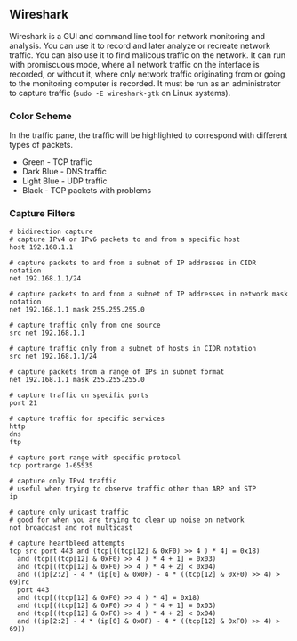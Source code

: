 ## Wireshark

Wireshark is a GUI and command line tool for network monitoring and analysis. You can use it to record and later analyze or recreate network traffic. You can also use it to find malicous traffic on the network. It can run with promiscuous mode, where all network traffic on the interface is recorded, or without it, where only network traffic originating from or going to the monitoring computer is recorded. It must be run as an administrator to capture traffic (`sudo -E wireshark-gtk` on Linux systems).


### Color Scheme

In the traffic pane, the traffic will be highlighted to correspond with different types of packets.

* Green - TCP traffic
* Dark Blue - DNS traffic
* Light Blue - UDP traffic
* Black - TCP packets with problems


### Capture Filters

```wireshark
# bidirection capture
# capture IPv4 or IPv6 packets to and from a specific host
host 192.168.1.1

# capture packets to and from a subnet of IP addresses in CIDR notation
net 192.168.1.1/24 

# capture packets to and from a subnet of IP addresses in network mask notation
net 192.168.1.1 mask 255.255.255.0

# capture traffic only from one source
src net 192.168.1.1

# capture traffic only from a subnet of hosts in CIDR notation
src net 192.168.1.1/24

# capture packets from a range of IPs in subnet format
net 192.168.1.1 mask 255.255.255.0

# capture traffic on specific ports
port 21

# capture traffic for specific services
http
dns
ftp

# capture port range with specific protocol
tcp portrange 1-65535

# capture only IPv4 traffic
# useful when trying to observe traffic other than ARP and STP
ip

# capture only unicast traffic
# good for when you are trying to clear up noise on network
not broadcast and not multicast

# capture heartbleed attempts
tcp src port 443 and (tcp[((tcp[12] & 0xF0) >> 4 ) * 4] = 0x18)
  and (tcp[((tcp[12] & 0xF0) >> 4 ) * 4 + 1] = 0x03)
  and (tcp[((tcp[12] & 0xF0) >> 4 ) * 4 + 2] < 0x04)
  and ((ip[2:2] - 4 * (ip[0] & 0x0F) - 4 * ((tcp[12] & 0xF0) >> 4) > 69)rc
  port 443
  and (tcp[((tcp[12] & 0xF0) >> 4 ) * 4] = 0x18)
  and (tcp[((tcp[12] & 0xF0) >> 4 ) * 4 + 1] = 0x03)
  and (tcp[((tcp[12] & 0xF0) >> 4 ) * 4 + 2] < 0x04)
  and ((ip[2:2] - 4 * (ip[0] & 0x0F) - 4 * ((tcp[12] & 0xF0) >> 4) > 69))
```
